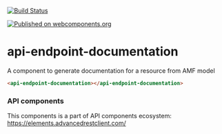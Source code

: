 [![Build Status](https://travis-ci.org/advanced-rest-client/api-url-data-model.svg?branch=stage)](https://travis-ci.org/advanced-rest-client/api-endpoint-documentation)

[![Published on webcomponents.org](https://img.shields.io/badge/webcomponents.org-published-blue.svg)](https://www.webcomponents.org/element/advanced-rest-client/api-endpoint-documentation)

# api-endpoint-documentation

A component to generate documentation for a resource from AMF model

<!---
```
<custom-element-demo>
  <template>
    <link rel="import" href="api-endpoint-documentation.html">
    <next-code-block></next-code-block>
  </template>
</custom-element-demo>
```
-->

```html
<api-endpoint-documentation></api-endpoint-documentation>
```

### API components

This components is a part of API components ecosystem: https://elements.advancedrestclient.com/
